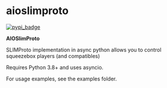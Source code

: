 aioslimproto
==================================

[![pypi_badge](https://img.shields.io/pypi/v/aioslimproto.svg)](https://pypi.python.org/pypi/aioslimproto)

**AIOSlimProto**


SLIMProto implementation in async python allows you to control squeezebox players (and compatibles)

Requires Python 3.8+ and uses asyncio.

For usage examples, see the examples folder.

